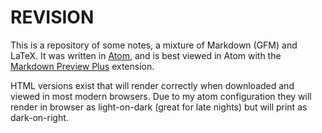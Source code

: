 # REVISION

This is a repository of some notes, a mixture of Markdown (GFM) and LaTeX. It was written in [Atom](http://atom.io), and is best viewed in Atom with the [Markdown Preview Plus](https://atom.io/packages/markdown-preview-plus) extension.

HTML versions exist that will render correctly when downloaded and viewed in most modern browsers. Due to my atom configuration they will render in browser as light-on-dark (great for late nights) but will print as dark-on-right.
